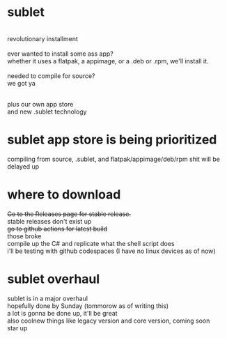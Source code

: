 # sublet
<br>revolutionary installment
<br>
<br>ever wanted to install some ass app?
<br>whether it uses a flatpak, a appimage, or a .deb or .rpm, we'll install it.
<br>
<br>needed to compile for source?
<br>we got ya

<br>plus our own app store
<br>and new .sublet technology

# sublet app store is being prioritized
compiling from source, .sublet, and flatpak/appimage/deb/rpm shit will be delayed up

# where to download
~~Go to the Releases page for stable release.~~
<br>stable releases don't exist up
<br>~~go to github actions for latest build~~
<br> those broke
<br> compile up the C# and replicate what the shell script does
<br> i'll be testing with github codespaces (I have no linux devices as of now)

# sublet overhaul
sublet is in a major overhaul
<br>hopefully done by Sunday (tommorow as of writing this)
<br>a lot is gonna be done up, it'll be great
<br>also coolnew things like legacy version and core version, coming soon
<br>star up
